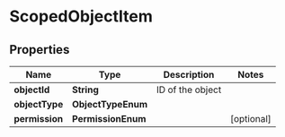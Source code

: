 

# ScopedObjectItem


## Properties

Name | Type | Description | Notes
------------ | ------------- | ------------- | -------------
**objectId** | **String** | ID of the object | 
**objectType** | **ObjectTypeEnum** |  | 
**permission** | **PermissionEnum** |  |  [optional]



